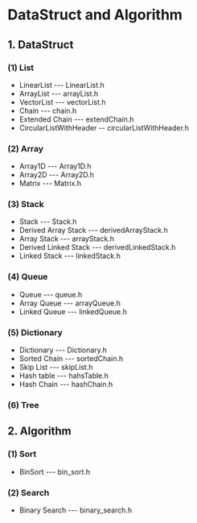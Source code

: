 # DataStruct and Algorithm
## 1. DataStruct
### (1) List
 * LinearList --- LinearList.h
 * ArrayList --- arrayList.h
 * VectorList --- vectorList.h
 * Chain --- chain.h
 * Extended Chain --- extendChain.h
 * CircularListWithHeader -- circularListWithHeader.h
### (2) Array
 * Array1D --- Array1D.h
 * Array2D --- Array2D.h
 * Matrix --- Matrix.h
### (3) Stack
 * Stack --- Stack.h
 * Derived Array Stack --- derivedArrayStack.h
 * Array Stack --- arrayStack.h
 * Derived Linked Stack --- derivedLinkedStack.h
 * Linked Stack --- linkedStack.h
### (4) Queue
 * Queue --- queue.h
 * Array Queue --- arrayQueue.h
 * Linked Queue --- linkedQueue.h
### (5) Dictionary
 * Dictionary --- Dictionary.h
 * Sorted Chain --- sortedChain.h
 * Skip List --- skipList.h
 * Hash table --- hahsTable.h
 * Hash Chain --- hashChain.h

### (6) Tree


## 2. Algorithm
### (1) Sort
 * BinSort --- bin_sort.h
### (2) Search
 * Binary Search --- binary_search.h
